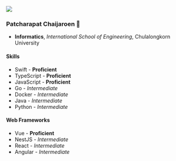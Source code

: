 <img src="https://media1.tenor.com/images/3cee627ab9f455a0f14739ba5edbf81a/tenor.gif?itemid=13499314" />

### Patcharapat Chaijaroen 👋
- **Informatics**, *International School of Engineering*, Chulalongkorn University

#### Skills
- Swift - **Proficient**
- TypeScript - **Proficient**
- JavaScript - **Proficient**
- Go - *Intermediate*
- Docker - *Intermediate*
- Java - *Intermediate*
- Python - *Intermediate*

#### Web Frameworks
- Vue - **Proficient**
- NestJS - *Intermediate*
- React - *Intermediate*
- Angular - *Intermediate*
